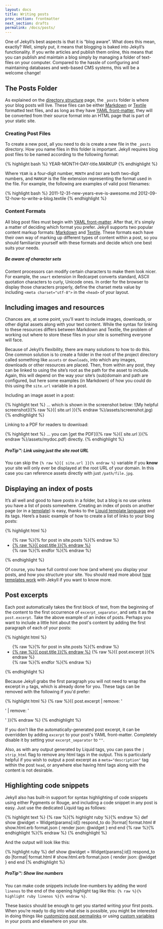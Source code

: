 ```yaml
---
layout: docs
title: Writing posts
prev_section: frontmatter
next_section: drafts
permalink: /docs/posts/
---
```


One of Jekyll’s best aspects is that it is “blog aware”. What does this mean,
exactly? Well, simply put, it means that blogging is baked into Jekyll’s
functionality. If you write articles and publish them online, this means that
you can publish and maintain a blog simply by managing a folder of text-files on
your computer. Compared to the hassle of configuring and maintaining databases
and web-based CMS systems, this will be a welcome change!

## The Posts Folder

As explained on the [directory structure](../structure/) page, the `_posts`
folder is where your blog posts will live. These files can be either
[Markdown](http://daringfireball.net/projects/markdown/) or
[Textile](http://textile.sitemonks.com/) formatted text files, and as long as
they have [YAML front-matter](../frontmatter/), they will be converted from their
source format into an HTML page that is part of your static site.

### Creating Post Files

To create a new post, all you need to do is create a new file in the `_posts`
directory. How you name files in this folder is important. Jekyll requires blog
post files to be named according to the following format:

{% highlight bash %}
YEAR-MONTH-DAY-title.MARKUP
{% endhighlight %}

Where `YEAR` is a four-digit number, `MONTH` and `DAY` are both two-digit
numbers, and `MARKUP` is the file extension representing the format used in the
file. For example, the following are examples of valid post filenames:

{% highlight bash %}
2011-12-31-new-years-eve-is-awesome.md
2012-09-12-how-to-write-a-blog.textile
{% endhighlight %}

### Content Formats

All blog post files must begin with [YAML front-matter](../frontmatter/). After
that, it's simply a matter of deciding which format you prefer. Jekyll supports
two popular content markup formats:
[Markdown](http://daringfireball.net/projects/markdown/) and
[Textile](http://textile.sitemonks.com/). These formats each have their own way
of marking up different types of content within a post, so you should
familiarize yourself with these formats and decide which one best suits your
needs.

<div class="note info">
  <h5>Be aware of character sets</h5>
  <p>
    Content processors can modify certain characters to make them look nicer.
    For example, the <code>smart</code> extension in Redcarpet converts standard,
    ASCII quotation characters to curly, Unicode ones. In order for the browser
    to display those characters properly, define the charset meta value by
    including <code>&lt;meta charset=&quot;utf-8&quot;&gt;</code> in the
    <code>&lt;head&gt;</code> of your layout.
  </p>
</div>

## Including images and resources

Chances are, at some point, you'll want to include images, downloads, or other
digital assets along with your text content. While the syntax for linking to
these resources differs between Markdown and Textile, the problem of working out
where to store these files in your site is something everyone will face.

Because of Jekyll’s flexibility, there are many solutions to how to do this. One
common solution is to create a folder in the root of the project directory
called something like `assets` or `downloads`, into which any images, downloads
or other resources are placed. Then, from within any post, they can be linked to
using the site’s root as the path for the asset to include. Again, this will
depend on the way your site’s (sub)domain and path are configured, but here some
examples (in Markdown) of how you could do this using the `site.url` variable in
a post.

Including an image asset in a post:

{% highlight text %}
… which is shown in the screenshot below:
![My helpful screenshot]({% raw %}{{ site.url }}{% endraw %}/assets/screenshot.jpg)
{% endhighlight %}

Linking to a PDF for readers to download:

{% highlight text %}
… you can [get the PDF]({% raw %}{{ site.url }}{% endraw %}/assets/mydoc.pdf) directly.
{% endhighlight %}

<div class="note">
  <h5>ProTip™: Link using just the site root URL</h5>
  <p>
    You can skip the <code>{% raw %}{{ site.url }}{% endraw %}</code> variable
    if you <strong>know</strong> your site will only ever be displayed at the
    root URL of your domain. In this case you can reference assets directly with
    just <code>/path/file.jpg</code>.
  </p>
</div>

## Displaying an index of posts

It’s all well and good to have posts in a folder, but a blog is no use unless
you have a list of posts somewhere. Creating an index of posts on another page
(or in a [template](../templates/)) is easy, thanks to the [Liquid template
language](http://wiki.shopify.com/Liquid) and its tags. Here’s a basic example of how
to create a list of links to your blog posts:

{% highlight html %}
<ul>
  {% raw %}{% for post in site.posts %}{% endraw %}
    <li>
      <a href="{% raw %}{{ post.url }}{% endraw %}">{% raw %}{{ post.title }}{% endraw %}</a>
    </li>
  {% raw %}{% endfor %}{% endraw %}
</ul>
{% endhighlight %}

Of course, you have full control over how (and where) you display your posts,
and how you structure your site. You should read more about [how templates
work](../templates/) with Jekyll if you want to know more.

## Post excerpts

Each post automatically takes the first block of text, from the beginning of the content
to the first occurrence of `excerpt_separator`, and sets it as the `post.excerpt`.
Take the above example of an index of posts. Perhaps you want to include
a little hint about the post's content by adding the first paragraph of each of your
posts:

{% highlight html %}
<ul>
  {% raw %}{% for post in site.posts %}{% endraw %}
    <li>
      <a href="{% raw %}{{ post.url }}{% endraw %}">{% raw %}{{ post.title }}{% endraw %}</a>
      {% raw %}{{ post.excerpt }}{% endraw %}
    </li>
  {% raw %}{% endfor %}{% endraw %}
</ul>
{% endhighlight %}

Because Jekyll grabs the first paragraph you will not need to wrap the excerpt in `p` tags,
which is already done for you. These tags can be removed with the following if you'd prefer:

{% highlight html %}
{% raw %}{{ post.excerpt | remove: '<p>' | remove: '</p>' }}{% endraw %}
{% endhighlight %}

If you don't like the automatically-generated post excerpt, it can be overridden by adding
`excerpt` to your post's YAML front-matter. Completely disable it by setting
your `excerpt_separator` to `""`.

Also, as with any output generated by Liquid tags, you can pass the `| strip_html` flag to remove any html tags in the output. This is particularly helpful if you wish to output a post excerpt as a `meta="description"` tag within the post `head`, or anywhere else having html tags along with the content is not desirable.

## Highlighting code snippets

Jekyll also has built-in support for syntax highlighting of code snippets using
either Pygments or Rouge, and including a code snippet in any post is easy. Just
use the dedicated Liquid tag as follows:

{% highlight text %}
{% raw %}{% highlight ruby %}{% endraw %}
def show
  @widget = Widget(params[:id])
  respond_to do |format|
    format.html # show.html.erb
    format.json { render json: @widget }
  end
end
{% raw %}{% endhighlight %}{% endraw %}
{% endhighlight %}

And the output will look like this:

{% highlight ruby %}
def show
  @widget = Widget(params[:id])
  respond_to do |format|
    format.html # show.html.erb
    format.json { render json: @widget }
  end
end
{% endhighlight %}

<div class="note">
  <h5>ProTip™: Show line numbers</h5>
  <p>
    You can make code snippets include line-numbers by adding the word
    <code>linenos</code> to the end of the opening highlight tag like this:
    <code>{% raw %}{% highlight ruby linenos %}{% endraw %}</code>.
  </p>
</div>

These basics should be enough to get you started writing your first posts. When
you’re ready to dig into what else is possible, you might be interested in doing
things like [customizing post permalinks](../permalinks/) or using [custom
variables](../variables/) in your posts and elsewhere on your site.
